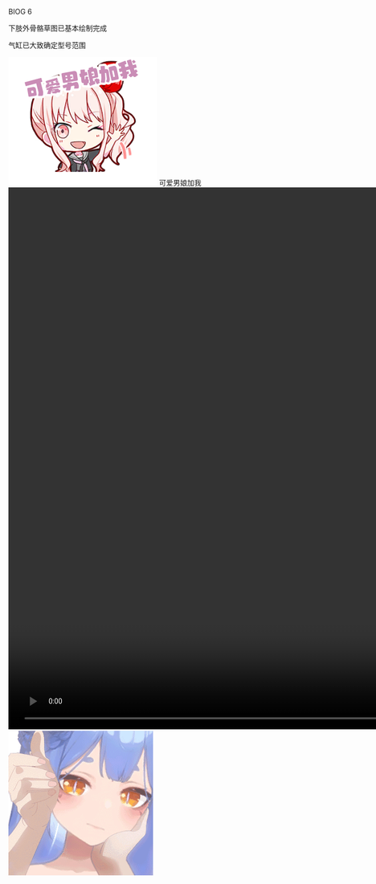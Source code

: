 BIOG 6

下肢外骨骼草图已基本绘制完成

气缸已大致确定型号范围

<img src="src/Mizuki_12_st.png"  alt="keainie2" />
可爱男娘加我

<video width="1920" height="1080" controls>
  <source src="src/Hunt_Showdown_2023_10_22_.mp4" type="video/mp4">
  Your browser does not support the video tag.
</video>

<img src="src/azusa.gif"  alt="azusa" />
